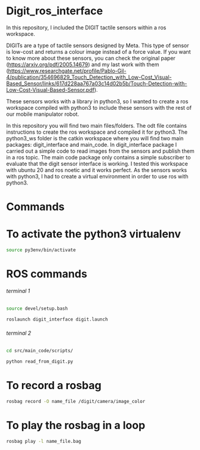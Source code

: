 # Digit_ros_interface
In this repository, I included the DIGIT tactile sensors within a ros workspace. 

DIGITs are a type of tactile sensors designed by Meta. This type of sensor is low-cost and returns a colour image instead of a force value. If you want to know more about these sensors, you can check the original paper (https://arxiv.org/pdf/2005.14679) and my last work with them (https://www.researchgate.net/profile/Pablo-Gil-4/publication/354696829_Touch_Detection_with_Low-Cost_Visual-Based_Sensor/links/617d228aa767a03c14d02b5b/Touch-Detection-with-Low-Cost-Visual-Based-Sensor.pdf).

These sensors works with a library in python3, so I wanted to create a ros workspace compiled with python3 to include these sensors with the rest of our mobile manipulator robot.

In this repository you will find two main files/folders. The odt file contains instructions to create the ros workspace and compiled it for python3. The python3_ws folder is the catkin workspace where you will find two main packages: digit_interface and main_code. In digit_interface package I carried out a simple code to read images from the sensors and publish them in a ros topic. The main code package only contains a simple subscriber to evaluate that the digit sensor interface is working. I tested this workspace with ubuntu 20 and ros noetic and it works perfect. As the sensors works with python3, I had to create a virtual environment in order to use ros with python3.

# Commands
# To activate the python3 virtualenv
```sh 
source py3env/bin/activate
```
# ROS commands
###### terminal 1
```sh 
source devel/setup.bash
```
```sh 
roslaunch digit_interface digit.launch
```
###### terminal 2
```sh 
cd src/main_code/scripts/
```
```sh 
python read_from_digit.py
```
# To record a rosbag
```sh 
rosbag record -O name_file /digit/camera/image_color
```
# To play the rosbag in a loop
```sh 
rosbag play -l name_file.bag
```
